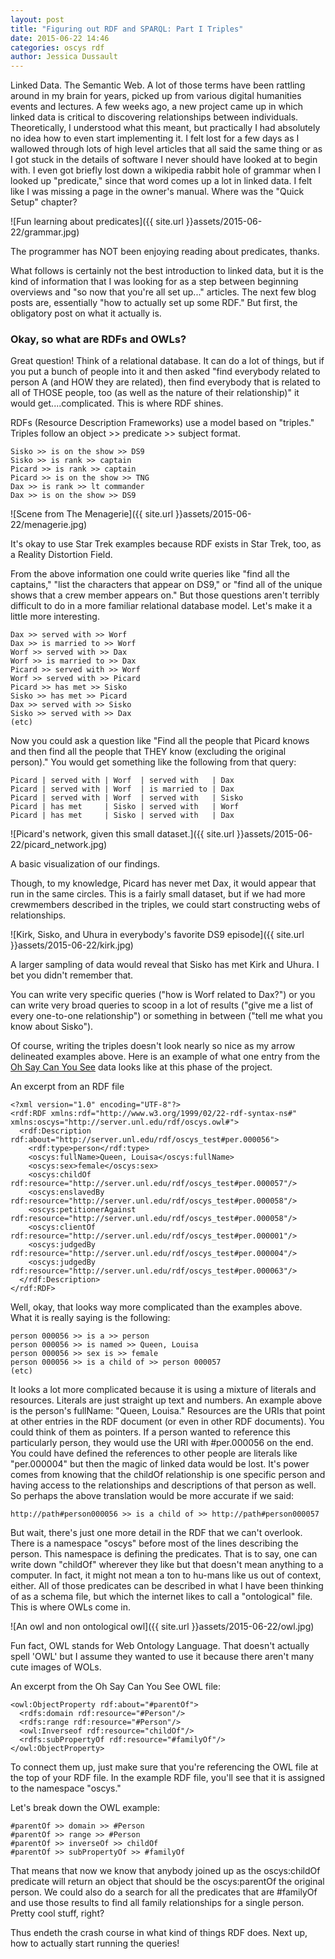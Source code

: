 ```yaml
---
layout: post
title: "Figuring out RDF and SPARQL: Part I Triples"
date: 2015-06-22 14:46
categories: oscys rdf
author: Jessica Dussault
---
```


Linked Data.  The Semantic Web.  A lot of those terms have been rattling around in my brain for years, picked up from various digital humanities events and lectures.  A few weeks ago, a new project came up in which linked data is critical to discovering relationships between individuals.  Theoretically, I understood what this meant, but practically I had absolutely no idea how to even start implementing it.  I felt lost for a few days as I wallowed through lots of high level articles that all said the same thing or as I got stuck in the details of software I never should have looked at to begin with.  I even got briefly lost down a wikipedia rabbit hole of grammar when I looked up "predicate," since that word comes up a lot in linked data. I felt like I was missing a page in the owner's manual.  Where was the "Quick Setup" chapter?

![Fun learning about predicates]({{ site.url }}assets/2015-06-22/grammar.jpg)
<div class="img_caption">The programmer has NOT been enjoying reading about predicates, thanks.</div>

What follows is certainly not the best introduction to linked data, but it is the kind of information that I was looking for as a step between beginning overviews and "so now that you're all set up..." articles. The next few blog posts are, essentially "how to actually set up some RDF."  But first, the obligatory post on what it actually is.

### Okay, so what are RDFs and OWLs?

Great question!  Think of a relational database.  It can do a lot of things, but if you put a bunch of people into it and then asked "find everybody related to person A (and HOW they are related), then find everybody that is related to all of THOSE people, too (as well as the nature of their relationship)" it would get....complicated.  This is where RDF shines.

RDFs (Resource Description Frameworks) use a model based on "triples."  Triples follow an object >> predicate >> subject format.

    Sisko >> is on the show >> DS9
    Sisko >> is rank >> captain
    Picard >> is rank >> captain
    Picard >> is on the show >> TNG
    Dax >> is rank >> lt commander
    Dax >> is on the show >> DS9

![Scene from The Menagerie]({{ site.url }}assets/2015-06-22/menagerie.jpg)
<div class="img_caption">It's okay to use Star Trek examples because RDF exists in Star Trek, too, as a Reality Distortion Field.</div>
<!-- image source: http://www.razorfine.com/wp-content/uploads/2014/08/star-trek-the-menagerie-02.jpg -->

From the above information one could write queries like "find all the captains," "list the characters that appear on DS9," or "find all of the unique shows that a crew member appears on."  But those questions aren't terribly difficult to do in a more familiar relational database model.  Let's make it a little more interesting.

    Dax >> served with >> Worf
    Dax >> is married to >> Worf
    Worf >> served with >> Dax
    Worf >> is married to >> Dax
    Picard >> served with >> Worf
    Worf >> served with >> Picard
    Picard >> has met >> Sisko
    Sisko >> has met >> Picard
    Dax >> served with >> Sisko
    Sisko >> served with >> Dax
    (etc)

Now you could ask a question like "Find all the people that Picard knows and then find all the people that THEY know (excluding the original person)."  You would get something like the following from that query:

    Picard | served with | Worf  | served with   | Dax
    Picard | served with | Worf  | is married to | Dax
    Picard | served with | Worf  | served with   | Sisko
    Picard | has met     | Sisko | served with   | Worf 
    Picard | has met     | Sisko | served with   | Dax 

![Picard's network, given this small dataset.]({{ site.url }}assets/2015-06-22/picard_network.jpg)
<div class="img_caption">A basic visualization of our findings.</div>

Though, to my knowledge, Picard has never met Dax, it would appear that run in the same circles.  This is a fairly small dataset, but if we had more crewmembers described in the triples, we could start constructing webs of relationships.

![Kirk, Sisko, and Uhura in everybody's favorite DS9 episode]({{ site.url }}assets/2015-06-22/kirk.jpg)
<div class="img_caption">A larger sampling of data would reveal that Sisko has met Kirk and Uhura.  I bet you didn't remember that.</div>
<!-- source: http://vignette2.wikia.nocookie.net/memoryalpha/images/6/66/Sisko_meets_Kirk.jpg/revision/latest?cb=20090223051501&path-prefix=en -->

You can write very specific queries ("how is Worf related to Dax?") or you can write very broad queries to scoop in a lot of results ("give me a list of every one-to-one relationship") or something in between ("tell me what you know about Sisko").

Of course, writing the triples doesn't look nearly so nice as my arrow delineated examples above.  Here is an example of what one entry from the [Oh Say Can You See](http://earlywashingtondc.org) data looks like at this phase of the project.

An excerpt from an RDF file

    <?xml version="1.0" encoding="UTF-8"?>
    <rdf:RDF xmlns:rdf="http://www.w3.org/1999/02/22-rdf-syntax-ns#" xmlns:oscys="http://server.unl.edu/rdf/oscys.owl#">
      <rdf:Description rdf:about="http://server.unl.edu/rdf/oscys_test#per.000056">
        <rdf:type>person</rdf:type>
        <oscys:fullName>Queen, Louisa</oscys:fullName>
        <oscys:sex>female</oscys:sex>
        <oscys:childOf rdf:resource="http://server.unl.edu/rdf/oscys_test#per.000057"/>
        <oscys:enslavedBy rdf:resource="http://server.unl.edu/rdf/oscys_test#per.000058"/>
        <oscys:petitionerAgainst rdf:resource="http://server.unl.edu/rdf/oscys_test#per.000058"/>
        <oscys:clientOf rdf:resource="http://server.unl.edu/rdf/oscys_test#per.000001"/>
        <oscys:judgedBy rdf:resource="http://server.unl.edu/rdf/oscys_test#per.000004"/>
        <oscys:judgedBy rdf:resource="http://server.unl.edu/rdf/oscys_test#per.000063"/>
      </rdf:Description>
    </rdf:RDF>

Well, okay, that looks way more complicated than the examples above.  What it is really saying is the following:

    person 000056 >> is a >> person
    person 000056 >> is named >> Queen, Louisa
    person 000056 >> sex is >> female
    person 000056 >> is a child of >> person 000057
    (etc)

It looks a lot more complicated because it is using a mixture of literals and resources.  Literals are just straight up text and numbers. An example above is the person's fullName: "Queen, Louisa."  Resources are the URIs that point at other entries in the RDF document (or even in other RDF documents).  You could think of them as pointers.  If a person wanted to reference this particularly person, they would use the URI with #per.000056 on the end.  You could have defined the references to other people are literals like "per.000004" but then the magic of linked data would be lost.  It's power comes from knowing that the childOf relationship is one specific person and having access to the relationships and descriptions of that person as well.  So perhaps the above translation would be more accurate if we said:

    http://path#person000056 >> is a child of >> http://path#person000057

But wait, there's just one more detail in the RDF that we can't overlook.  There is a namespace "oscys" before most of the lines describing the person.  This namespace is defining the predicates.  That is to say, one can write down "childOf" wherever they like but that doesn't mean anything to a computer.  In fact, it might not mean a ton to hu-mans like us out of context, either.  All of those predicates can be described in what I have been thinking of as a schema file, but which the internet likes to call a "ontological" file.  This is where OWLs come in.

![An owl and non ontological owl]({{ site.url }}assets/2015-06-22/owl.jpg)
<div class="img_caption">Fun fact, OWL stands for Web Ontology Language.  That doesn't actually spell 'OWL' but I assume they wanted to use it because there aren't many cute images of WOLs.</div>
<!-- source of above image: http://www.aktifmag.com/wp-content/uploads/2013/02/cute-little-owl-Wallpaper__yvt2.jpg -->

An excerpt from the Oh Say Can You See OWL file:
  
    <owl:ObjectProperty rdf:about="#parentOf">
      <rdfs:domain rdf:resource="#Person"/>
      <rdfs:range rdf:resource="#Person"/>
      <owl:Inverseof rdf:resource="childOf"/>
      <rdfs:subPropertyOf rdf:resource="#familyOf"/>
    </owl:ObjectProperty>

To connect them up, just make sure that you're referencing the OWL file at the top of your RDF file.  In the example RDF file, you'll see that it is assigned to the namespace "oscys."

Let's break down the OWL example:

    #parentOf >> domain >> #Person
    #parentOf >> range >> #Person
    #parentOf >> inverseOf >> childOf
    #parentOf >> subPropertyOf >> #familyOf

That means that now we know that anybody joined up as the oscys:childOf predicate will return an object that should be the oscys:parentOf the original person.  We could also do a search for all the predicates that are #familyOf and use those results to find all family relationships for a single person.  Pretty cool stuff, right?

Thus endeth the crash course in what kind of things RDF does.  Next up, how to actually start running the queries!